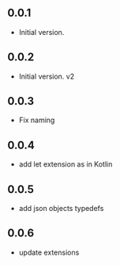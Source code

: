 ## 0.0.1

- Initial version.

## 0.0.2

- Initial version. v2

## 0.0.3

- Fix naming

## 0.0.4

- add let extension as in Kotlin

## 0.0.5

- add json objects typedefs

## 0.0.6

- update extensions